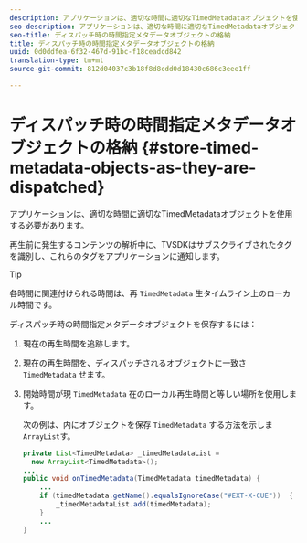 ```yaml
---
description: アプリケーションは、適切な時間に適切なTimedMetadataオブジェクトを使用する必要があります。
seo-description: アプリケーションは、適切な時間に適切なTimedMetadataオブジェクトを使用する必要があります。
seo-title: ディスパッチ時の時間指定メタデータオブジェクトの格納
title: ディスパッチ時の時間指定メタデータオブジェクトの格納
uuid: 0d0ddfea-6f32-467d-91bc-f18ceadcd842
translation-type: tm+mt
source-git-commit: 812d04037c3b18f8d8cdd0d18430c686c3eee1ff

---
```



# ディスパッチ時の時間指定メタデータオブジェクトの格納 {#store-timed-metadata-objects-as-they-are-dispatched}

アプリケーションは、適切な時間に適切なTimedMetadataオブジェクトを使用する必要があります。

再生前に発生するコンテンツの解析中に、TVSDKはサブスクライブされたタグを識別し、これらのタグをアプリケーションに通知します。

>[!TIP]
>
>各時間に関連付けられる時間は、再 `TimedMetadata` 生タイムライン上のローカル時間です。

ディスパッチ時の時間指定メタデータオブジェクトを保存するには：

1. 現在の再生時間を追跡します。
1. 現在の再生時間を、ディスパッチされるオブジェクトに一致さ `TimedMetadata` せます。

1. 開始時間が現 `TimedMetadata` 在のローカル再生時間と等しい場所を使用します。

   次の例は、内にオブジェクトを保存 `TimedMetadata` する方法を示しま `ArrayList`す。

   ```java
   private List<TimedMetadata> _timedMetadataList =  
     new ArrayList<TimedMetadata>(); 
   ... 
   public void onTimedMetadata(TimedMetadata timedMetadata) { 
       ... 
       if (timedMetadata.getName().equalsIgnoreCase("#EXT-X-CUE"))  { 
           _timedMetadataList.add(timedMetadata); 
       } 
       ... 
   }
   ```

